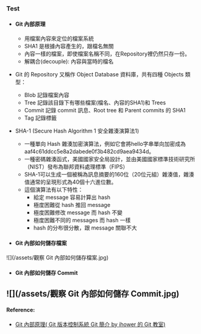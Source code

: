 ### Test

* #### Git 內部原理

  * 用檔案內容來定位的檔案系統
  * SHA1 是根據內容產生的，跟檔名無關
  * 內容一樣的檔案，即使檔案名稱不同，在Repository裡仍然只存一份。
  * 解耦合\(decouple\): 內容與當時的檔名

* Git 的 Repository 又稱作 Object Database 資料庫，共有四種 Objects 類型：

  * Blob 記錄檔案內容
  * Tree 記錄該目錄下有哪些檔案\(檔名、內容的SHA1\)和 Trees
  * Commit 記錄 commit 訊息、Root tree 和 Parent commits 的 SHA1
  * Tag 記錄標籤

* SHA-1 \(Secure Hash Algorithm 1 安全雜湊演算法1\)

  * 一種單向 Hash 雜湊加密演算法，例如它會將hello字串單向加密成為aaf4c61ddcc5e8a2dabede0f3b482cd9aea9434d。
  * 一種密碼雜湊函式，美國國家安全局設計，並由美國國家標準技術研究所（NIST）發布為聯邦資料處理標準（FIPS）
  * SHA-1可以生成一個被稱為訊息摘要的160位（20位元組）雜湊值，雜湊值通常的呈現形式為40個十六進位數。
  * 這個演算法有以下特性：
    * 給定 message 容易計算出 hash
    * 極度困難從 hash 推回 message
    * 極度困難修改 message 而 hash 不變
    * 極度困難不同的 messages 而 hash 一樣
    * hash 的分布很分散，跟 message 關聯不大

* #### Git 內部如何儲存檔案

![](/assets/觀察 Git 內部如何儲存檔案.jpg)


* #### Git 內部如何儲存 Commit

![](/assets/觀察 Git 內部如何儲存 Commit.jpg)
---

#### Reference:

* [Git 內部原理\( Git 版本控制系統 Git 簡介 by ihower 的 Git 教室\)](https://ihower.tw/git/internal.html)




